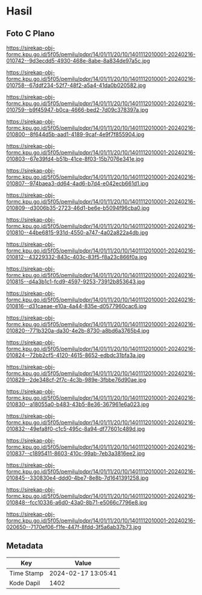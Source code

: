 # Hasil

## Foto C Plano

https://sirekap-obj-formc.kpu.go.id/5f05/pemilu/pdpr/14/01/11/20/10/1401112010001-20240216-010742--9d3ecdd5-4930-468e-8abe-8a834de97a5c.jpg

https://sirekap-obj-formc.kpu.go.id/5f05/pemilu/pdpr/14/01/11/20/10/1401112010001-20240216-010758--67ddf234-52f7-48f2-a5a4-41da0b020582.jpg

https://sirekap-obj-formc.kpu.go.id/5f05/pemilu/pdpr/14/01/11/20/10/1401112010001-20240216-010759--b9f45947-b0ca-4666-bed2-7d09c378397a.jpg

https://sirekap-obj-formc.kpu.go.id/5f05/pemilu/pdpr/14/01/11/20/10/1401112010001-20240216-010800--8f644d5b-aad1-4189-9caf-4e9f7f855904.jpg

https://sirekap-obj-formc.kpu.go.id/5f05/pemilu/pdpr/14/01/11/20/10/1401112010001-20240216-010803--67e39fd4-b51b-41ce-8f03-15b7076e341e.jpg

https://sirekap-obj-formc.kpu.go.id/5f05/pemilu/pdpr/14/01/11/20/10/1401112010001-20240216-010807--974baea3-dd64-4ad6-b7d4-e042ecb661d1.jpg

https://sirekap-obj-formc.kpu.go.id/5f05/pemilu/pdpr/14/01/11/20/10/1401112010001-20240216-010809--d3006b35-2723-46d1-be6e-b5094f96cba0.jpg

https://sirekap-obj-formc.kpu.go.id/5f05/pemilu/pdpr/14/01/11/20/10/1401112010001-20240216-010810--44be6815-931d-4550-a747-4a02a822a4db.jpg

https://sirekap-obj-formc.kpu.go.id/5f05/pemilu/pdpr/14/01/11/20/10/1401112010001-20240216-010812--43229332-843c-403c-83f5-f8a23c866f0a.jpg

https://sirekap-obj-formc.kpu.go.id/5f05/pemilu/pdpr/14/01/11/20/10/1401112010001-20240216-010815--d4a3b1c1-fcd9-4597-9253-73912b853643.jpg

https://sirekap-obj-formc.kpu.go.id/5f05/pemilu/pdpr/14/01/11/20/10/1401112010001-20240216-010816--d31caeae-e10a-4a44-835e-d0577960cac6.jpg

https://sirekap-obj-formc.kpu.go.id/5f05/pemilu/pdpr/14/01/11/20/10/1401112010001-20240216-010820--771b320a-da30-4e2b-8730-a8bd6a3765b4.jpg

https://sirekap-obj-formc.kpu.go.id/5f05/pemilu/pdpr/14/01/11/20/10/1401112010001-20240216-010824--72bb2cf5-4120-4615-8652-edbdc31bfa3a.jpg

https://sirekap-obj-formc.kpu.go.id/5f05/pemilu/pdpr/14/01/11/20/10/1401112010001-20240216-010829--2de348cf-2f7c-4c3b-989e-3fbbe76d90ae.jpg

https://sirekap-obj-formc.kpu.go.id/5f05/pemilu/pdpr/14/01/11/20/10/1401112010001-20240216-010830--a18055a0-b483-43b5-8e36-367961e6a023.jpg

https://sirekap-obj-formc.kpu.go.id/5f05/pemilu/pdpr/14/01/11/20/10/1401112010001-20240216-010832--49efa8f0-c1c5-495c-8a94-df77601c489d.jpg

https://sirekap-obj-formc.kpu.go.id/5f05/pemilu/pdpr/14/01/11/20/10/1401112010001-20240216-010837--c1895411-8603-410c-99ab-7eb3a3816ee2.jpg

https://sirekap-obj-formc.kpu.go.id/5f05/pemilu/pdpr/14/01/11/20/10/1401112010001-20240216-010845--330830e4-ddd0-4be7-8e8b-7d1641391258.jpg

https://sirekap-obj-formc.kpu.go.id/5f05/pemilu/pdpr/14/01/11/20/10/1401112010001-20240216-010848--fcc10336-a6d0-43a0-8b71-e5066c7796e8.jpg

https://sirekap-obj-formc.kpu.go.id/5f05/pemilu/pdpr/14/01/11/20/10/1401112010001-20240216-020650--7170ef06-f1fe-447f-8fdd-3f5a6ab37b73.jpg


## Metadata

| Key        | Value               |
| ---------- | ------------------- |
| Time Stamp | 2024-02-17 13:05:41 |
| Kode Dapil | 1402                |



